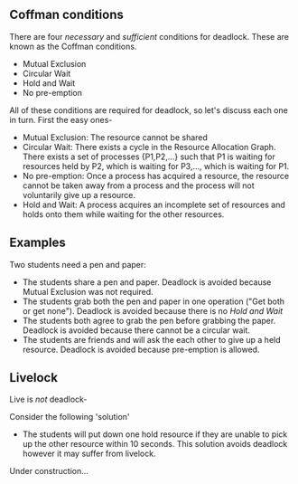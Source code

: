 ## Coffman conditions
There are four _necessary_ and _sufficient_ conditions for deadlock. These are known as the Coffman conditions.

* Mutual Exclusion
* Circular Wait
* Hold and Wait
* No pre-emption

All of these conditions are required for deadlock, so let's discuss each one in turn. First the easy ones-
* Mutual Exclusion: The resource cannot be shared
* Circular Wait: There exists a cycle in the Resource Allocation Graph. There exists a set of processes {P1,P2,...} such that P1 is waiting for resources held by P2, which is waiting for P3,..., which is waiting for P1.
* No pre-emption: Once a process has acquired a resource, the resource cannot be taken away from a process and the process will not voluntarily give up a resource.
* Hold and Wait: A process acquires an incomplete set of resources and holds onto them while waiting for the other resources.

## Examples

Two students need a pen and paper:
* The students share a pen and paper. Deadlock is avoided because Mutual Exclusion was not required.
* The students grab both the pen and paper in one operation ("Get both or get none"). Deadlock is avoided because there is no _Hold and Wait_
* The students both agree to grab the pen before grabbing the paper. Deadlock is avoided because there cannot be a circular wait.
* The students are friends and will ask the each other to give up a held resource. Deadlock is avoided because pre-emption is allowed.


## Livelock
Live is _not_ deadlock-

Consider the following 'solution'
* The students will put down one hold resource if they are unable to pick up the other resource within 10 seconds. This solution avoids deadlock however it may suffer from livelock.

Under construction...





